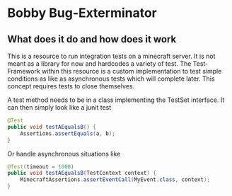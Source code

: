# Bobby Bug-Exterminator

## What does it do and how does it work

This is a resource to run integration tests on a minecraft server.
It is not meant as a library for now and hardcodes a variety of test.
The Test-Framework within this resource is a custom implementation to
test simple conditions as like as asynchronous tests which will complete later.
This concept requires tests to close themselves. 


A test method needs to be in a class implementing the TestSet interface.
It can then simply look like a junit test
```Java
@Test
public void testAEqualsB() {
	Assertions.assertEquals(a, b);
}
```

Or handle asynchronous situations like
```Java
@Test(timeout = 1000)
public void testAEqualsB(TestContext context) {
	MinecraftAssertions.assertEventCall(MyEvent.class, context);
}
```